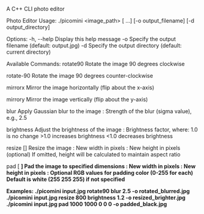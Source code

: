 A C++ CLI photo editor

Photo Editor Usage:
./picomini <image_path> <command1> [<command2> ...] [-o output_filename] [-d output_directory]

Options:
-h, --help Display this help message
-o <filename> Specify the output filename (default: output.jpg)
-d <directory> Specify the output directory (default: current directory)

Available Commands:
rotate90
Rotate the image 90 degrees clockwise

rotate-90
Rotate the image 90 degrees counter-clockwise

mirrorx
Mirror the image horizontally (flip about the x-axis)

mirrory
Mirror the image vertically (flip about the y-axis)

blur <amount>
Apply Gaussian blur to the image
<amount>: Strength of the blur (sigma value), e.g., 2.5

brightness <factor>
Adjust the brightness of the image
<factor>: Brightness factor, where:
1.0 is no change >1.0 increases brightness
<1.0 decreases brightness

resize <width> [<height>]
Resize the image
<width>: New width in pixels
<height>: New height in pixels (optional)
If omitted, height will be calculated to maintain aspect ratio

pad <width> <height> [<r> <g> <b>]
Pad the image to specified dimensions
<width>: New width in pixels
<height>: New height in pixels
<r> <g> <b>: Optional RGB values for padding color (0-255 for each)
Default is white (255 255 255) if not specified

Examples:
./picomini input.jpg rotate90 blur 2.5 -o rotated_blurred.jpg
./picomini input.jpg resize 800 brightness 1.2 -o resized_brighter.jpg
./picomini input.jpg pad 1000 1000 0 0 0 -o padded_black.jpg
